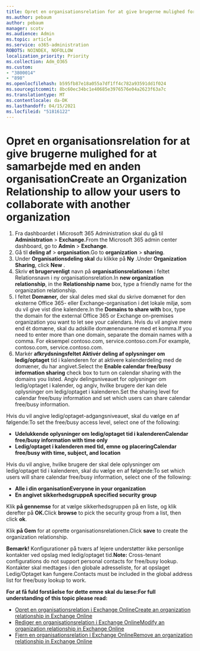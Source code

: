 ```yaml
---
title: Opret en organisationsrelation for at give brugerne mulighed for at samarbejde med en anden organisation
ms.author: pebaum
author: pebaum
manager: scotv
ms.audience: Admin
ms.topic: article
ms.service: o365-administration
ROBOTS: NOINDEX, NOFOLLOW
localization_priority: Priority
ms.collection: Adm_O365
ms.custom:
- "3800014"
- "898"
ms.openlocfilehash: b595fb87e18a055a7df1ff4c782a93591dd1f024
ms.sourcegitcommit: 8bc60ec34bc1e40685e3976576e04a2623f63a7c
ms.translationtype: MT
ms.contentlocale: da-DK
ms.lasthandoff: 04/15/2021
ms.locfileid: "51816122"
---
```

# <a name="create-an-organization-relationship-to-allow-your-users-to-collaborate-with-another-organization"></a><span data-ttu-id="85fe8-102">Opret en organisationsrelation for at give brugerne mulighed for at samarbejde med en anden organisation</span><span class="sxs-lookup"><span data-stu-id="85fe8-102">Create an Organization Relationship to allow your users to collaborate with another organization</span></span>

1. <span data-ttu-id="85fe8-103">Fra dashboardet i Microsoft 365 Administration skal du gå til **Administration**  >  **Exchange.**</span><span class="sxs-lookup"><span data-stu-id="85fe8-103">From the Microsoft 365 admin center dashboard, go to **Admin** > **Exchange**.</span></span>
2. <span data-ttu-id="85fe8-104">Gå til **deling af**  >  **organisation**.</span><span class="sxs-lookup"><span data-stu-id="85fe8-104">Go to **organization** > **sharing**.</span></span>
3. <span data-ttu-id="85fe8-105">Under **Organisationsdeling skal** du klikke på **Ny** .</span><span class="sxs-lookup"><span data-stu-id="85fe8-105">Under **Organization Sharing**, click **New** .</span></span>
4. <span data-ttu-id="85fe8-106">Skriv **et brugervenligt** navn på **organisationsrelationen** i feltet Relationsnavn i ny organisationsrelation.</span><span class="sxs-lookup"><span data-stu-id="85fe8-106">In **new organization relationship**, in the **Relationship name** box, type a friendly name for the organization relationship.</span></span>
5. <span data-ttu-id="85fe8-107">I feltet **Domæner,** der skal deles med skal du skrive domænet for den eksterne Office 365- eller Exchange-organisation i det lokale miljø, som du vil give vist dine kalendere.</span><span class="sxs-lookup"><span data-stu-id="85fe8-107">In the **Domains to share with** box, type the domain for the external Office 365 or Exchange on-premises organization you want to let see your calendars.</span></span> <span data-ttu-id="85fe8-108">Hvis du vil angive mere end ét domæne, skal du adskille domænenavnene med et komma.</span><span class="sxs-lookup"><span data-stu-id="85fe8-108">If you need to enter more than one domain, separate the domain names with a comma.</span></span> <span data-ttu-id="85fe8-109">For eksempel contoso.com, service.contoso.com.</span><span class="sxs-lookup"><span data-stu-id="85fe8-109">For example, contoso.com, service.contoso.com.</span></span>
6. <span data-ttu-id="85fe8-110">Markér **afkrydsningsfeltet Aktivér deling af oplysninger om ledig/optaget** tid i kalenderen for at aktivere kalenderdeling med de domæner, du har angivet.</span><span class="sxs-lookup"><span data-stu-id="85fe8-110">Select the **Enable calendar free/busy information sharing** check box to turn on calendar sharing with the domains you listed.</span></span> <span data-ttu-id="85fe8-111">Angiv delingsniveauet for oplysninger om ledig/optaget i kalender, og angiv, hvilke brugere der kan dele oplysninger om ledig/optaget i kalenderen.</span><span class="sxs-lookup"><span data-stu-id="85fe8-111">Set the sharing level for calendar free/busy information and set which users can share calendar free/busy information.</span></span>  

<span data-ttu-id="85fe8-112">Hvis du vil angive ledig/optaget-adgangsniveauet, skal du vælge en af følgende:</span><span class="sxs-lookup"><span data-stu-id="85fe8-112">To set the free/busy access level, select one of the following:</span></span>

- <span data-ttu-id="85fe8-113">**Udelukkende oplysninger om ledig/optaget tid i kalenderen**</span><span class="sxs-lookup"><span data-stu-id="85fe8-113">**Calendar free/busy information with time only**</span></span>
- <span data-ttu-id="85fe8-114">**Ledig/optaget i kalenderen med tid, emne og placering**</span><span class="sxs-lookup"><span data-stu-id="85fe8-114">**Calendar free/busy with time, subject, and location**</span></span>  

 <span data-ttu-id="85fe8-115">Hvis du vil angive, hvilke brugere der skal dele oplysninger om ledig/optaget tid i kalenderen, skal du vælge en af følgende:</span><span class="sxs-lookup"><span data-stu-id="85fe8-115">To set which users will share calendar free/busy information, select one of the following:</span></span>

- <span data-ttu-id="85fe8-116">**Alle i din organisation**</span><span class="sxs-lookup"><span data-stu-id="85fe8-116">**Everyone in your organization**</span></span>
- <span data-ttu-id="85fe8-117">**En angivet sikkerhedsgruppe**</span><span class="sxs-lookup"><span data-stu-id="85fe8-117">**A specified security group**</span></span>  

<span data-ttu-id="85fe8-118">Klik **på gennemse** for at vælge sikkerhedsgruppen på en liste, og klik derefter på **OK.**</span><span class="sxs-lookup"><span data-stu-id="85fe8-118">Click **browse** to pick the security group from a list, then click **ok**.</span></span>

<span data-ttu-id="85fe8-119">Klik **på Gem** for at oprette organisationsrelationen.</span><span class="sxs-lookup"><span data-stu-id="85fe8-119">Click **save** to create the organization relationship.</span></span>  

<span data-ttu-id="85fe8-120">**Bemærk!** Konfigurationer på tværs af lejere understøtter ikke personlige kontakter ved opslag med ledig/optaget tid.</span><span class="sxs-lookup"><span data-stu-id="85fe8-120">**Note:** Cross-tenant configurations do not support personal contacts for free/busy lookup.</span></span> <span data-ttu-id="85fe8-121">Kontakter skal medtages i den globale adresseliste, for at opslaget Ledig/Optaget kan fungere.</span><span class="sxs-lookup"><span data-stu-id="85fe8-121">Contacts must be included in the global address list for free/busy lookup to work.</span></span>

<span data-ttu-id="85fe8-122">**For at få fuld forståelse for dette emne skal du læse:**</span><span class="sxs-lookup"><span data-stu-id="85fe8-122">**For full understanding of this topic please read:**</span></span>

- [<span data-ttu-id="85fe8-123">Opret en organisationsrelation i Exchange Online</span><span class="sxs-lookup"><span data-stu-id="85fe8-123">Create an organization relationship in Exchange Online</span></span>](https://docs.microsoft.com/exchange/sharing/organization-relationships/create-an-organization-relationship)
- [<span data-ttu-id="85fe8-124">Rediger en organisationsrelation i Exchange Online</span><span class="sxs-lookup"><span data-stu-id="85fe8-124">Modify an organization relationship in Exchange Online</span></span>](https://docs.microsoft.com/exchange/sharing/organization-relationships/modify-an-organization-relationship)
- [<span data-ttu-id="85fe8-125">Fjern en organisationsrelation i Exchange Online</span><span class="sxs-lookup"><span data-stu-id="85fe8-125">Remove an organization relationship in Exchange Online</span></span>](https://docs.microsoft.com/exchange/sharing/organization-relationships/remove-an-organization-relationship)
